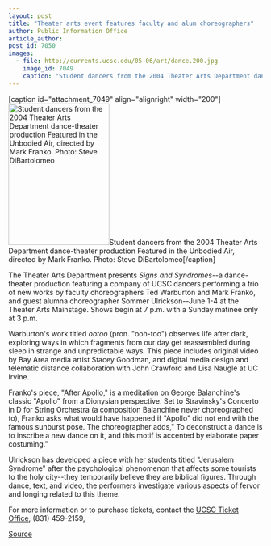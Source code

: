 ```yaml
---
layout: post
title: "Theater arts event features faculty and alum choreographers"
author: Public Information Office
article_author: 
post_id: 7050
images:
  - file: http://currents.ucsc.edu/05-06/art/dance.200.jpg
    image_id: 7049
    caption: "Student dancers from the 2004 Theater Arts Department dance-theater production Featured in the Unbodied Air, directed by Mark Franko. Photo: Steve DiBartolomeo"
---
```


[caption id="attachment_7049" align="alignright" width="200"]<a href="http://dev-ucsc-news.pantheonsite.io/wp-content/uploads/2006/05/dance.200.jpg"><img class="size-full wp-image-7049" src="http://dev-ucsc-news.pantheonsite.io/wp-content/uploads/2006/05/dance.200.jpg" alt="Student dancers from the 2004 Theater Arts Department dance-theater production Featured in the Unbodied Air, directed by Mark Franko. Photo: Steve DiBartolomeo" width="200" height="280" /></a>Student dancers from the 2004 Theater Arts Department dance-theater production Featured in the Unbodied Air, directed by Mark Franko. Photo: Steve DiBartolomeo[/caption]
<a name="content" id="content"></a>
<p>
  The Theater Arts Department presents <i>Signs and Syndromes</i>--a dance-theater production featuring a company of UCSC dancers performing a trio of new works by faculty choreographers Ted Warburton and Mark Franko, and guest alumna choreographer Sommer Ulrickson--June 1-4 at the Theater Arts Mainstage. Shows begin at 7 p.m. with a Sunday matinee only at 3 p.m.
</p>
<p>
  Warburton's work titled <i>ootoo</i> (pron. "ooh-too") observes life after dark, exploring ways in which fragments from our day get reassembled during sleep in strange and unpredictable ways. This piece includes original video by Bay Area media artist Stacey Goodman, and digital media design and telematic distance collaboration with John Crawford and Lisa Naugle at UC Irvine.
</p>
<p>
  Franko's piece, "After Apollo," is a meditation on George Balanchine's classic "Apollo" from a Dionysian perspective. Set to Stravinsky's Concerto in D for String Orchestra (a composition Balanchine never choreographed to), Franko asks what would have happened if "Apollo" did not end with the famous sunburst pose. The choreographer adds," To deconstruct a dance is to inscribe a new dance on it, and this motif is accented by elaborate paper costuming."
</p>
<p>
  Ulrickson has developed a piece with her students titled "Jerusalem Syndrome" after the psychological phenomenon that affects some tourists to the holy city--they temporarily believe they are biblical figures. Through dance, text, and video, the performers investigate various aspects of fervor and longing related to this theme.
</p>
<p>
  For more information or to purchase tickets, contact the <a href="http://events.ucsc.edu/tickets">UCSC Ticket Office</a>, (831) 459-2159,
</p>
<p><a href="http://www1.ucsc.edu/currents/05-06/05-22/brief-signs.asp" title="Permalink to brief-signs">Source</a></p>
